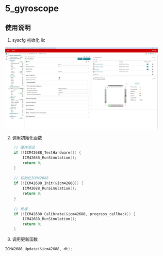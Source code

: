 # 5_gyroscope

## 使用说明

1. syscfg 初始化 iic

![](picture_library\Screenshot_2025-07-23_151643.png)

2. 调用初始化函数

```c
    // 硬件测试
    if (!ICM42688_TestHardware()) {
        ICM42688_RunSimulation();
        return 0;
    }

    // 初始化ICM42688
    if (!ICM42688_Init(&icm42688)) {
        ICM42688_RunSimulation();
        return 0;
    }

    // 校准
    if (!ICM42688_Calibrate(&icm42688, progress_callback)) {
        ICM42688_RunSimulation();
        return 0;
    }
```

3. 调用更新函数

```c
ICM42688_Update(&icm42688, dt);
```
